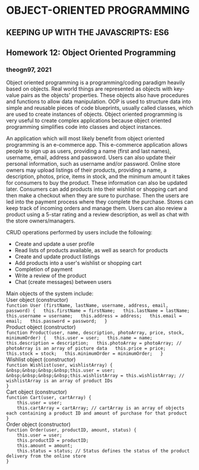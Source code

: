 # OBJECT-ORIENTED PROGRAMMING
## KEEPING UP WITH THE JAVASCRIPTS: ES6
## Homework 12: Object Oriented Programming
### theogn97, 2021

Object oriented programming is a programming/coding paradigm heavily based on objects. Real world things are represented as objects with key-value pairs as the objects' properties. These objects also have procedures and functions to allow data manipulation. OOP is used to structure data into simple and reusable pieces of code blueprints, usually called classes, which are used to create instances of objects. Object oriented programming is very useful to create complex applications because object oriented programming simplifies code into classes and object instances.

An application which will most likely benefit from object oriented programming is an e-commerce app. This e-commerce application allows people to sign up as users, providing a name (first and last names), username, email, address and password. Users can also update their personal information, such as username and/or password. Online store owners may upload listings of their products, providing a name, a description, photos, price, items in stock, and the minimum amount it takes for consumers to buy the product. These information can also be updated later. Consumers can add products into their wishlist or shopping cart and then make a checkout when they are sure to purchase. Then the users are led into the payment process where they complete the purchase. Stores can keep track of incoming orders and manage them. Users can also review a product using a 5-star rating and a review description, as well as chat with the store owners/managers.

CRUD operations performed by users include the following:
- Create and update a user profile
- Read lists of products available, as well as search for products
- Create and update product listings
- Add products into a user's wishlist or shopping cart
- Completion of payment
- Write a review of the product
- Chat (create messages) between users

Main objects of the system include:  
User object (constructor)  
`function User (firstName, lastName, username, address, email, password) {  
    this.firstName = firstName;  
    this.lastName = lastName;  
    this.username = username;  
    this.address = address;  
    this.email = email;  
    this.password = password;  
}`  
Product object (constructor)  
`function Product(user, name, description, photoArray, price, stock, minimumOrder) {  
    this.user = user;  
    this.name = name;  
    this.description = description;  
    this.photoArray = photoArray; // photoArray is an array of picture data  
    this.price = price;  
    this.stock = stock;  
    this.minimumOrder = minimumOrder;  
}`  
Wishlist object (constructor)  
`function Wishlist(user, wishlistArray) {`  
`&nbsp;&nbsp;&nbsp;&nbsp;this.user = user;`  
`&nbsp;&nbsp;&nbsp;&nbsp;this.wishlistArray = this.wishlistArray; // wishlistArray is an array of product IDs`  
`}`  
Cart object (constructor)  
`function Cart(user, cartArray) {`  
`    this.user = user;`  
`    this.cartArray = cartArray; // cartArray is an array of objects each containing a product ID and amount of purchase for that product`  
`}`  
Order object (constructor)  
`function Order(user, productID, amount, status) {`  
`    this.user = user;`  
`    this.productID = productID;`  
`    this.amount = amount;`  
`    this.status = status; // Status defines the status of the product delivery from the online store`  
`}`
